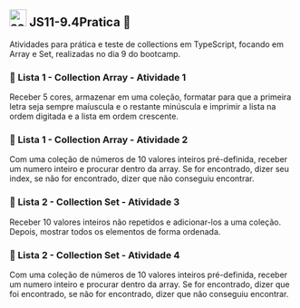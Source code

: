 ## <img src="https://i.imgur.com/izFuHID.png" title="source: imgur.com" width="30px"/> JS11-9.4Pratica 📖
Atividades para prática e teste de collections em TypeScript, focando em Array e Set, realizadas no dia 9 do bootcamp.

### 📝 Lista 1 - Collection Array  - Atividade 1
Receber 5 cores, armazenar em uma coleção, formatar para que a primeira letra seja sempre maíuscula e o restante minúscula e imprimir a lista na ordem digitada e a lista em ordem crescente.

### 📝 Lista 1 - Collection Array  - Atividade 2
Com uma coleção de números de 10 valores inteiros pré-definida, receber um numero inteiro e procurar dentro da array. Se for encontrado, dizer seu index, se não for encontrado, dizer que não conseguiu encontrar. 

### 📝 Lista 2 - Collection Set  - Atividade 3
Receber 10 valores inteiros não repetidos e adicionar-los a uma coleção. Depois, mostrar todos os elementos de forma ordenada.

### 📝 Lista 2 - Collection Set  - Atividade 4
Com uma coleção de números de 10 valores inteiros pré-definida, receber um numero inteiro e procurar dentro da array. Se for encontrado, dizer que foi encontrado, se não for encontrado, dizer que não conseguiu encontrar.